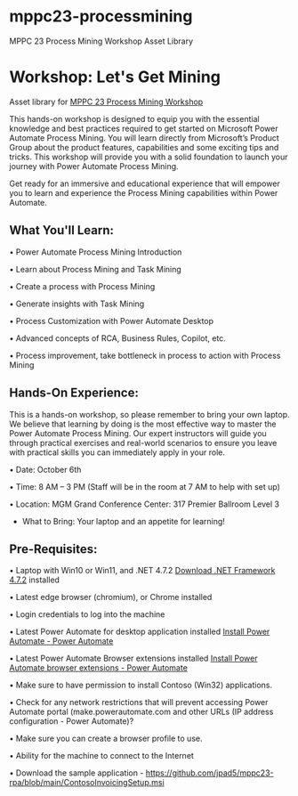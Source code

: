 # mppc23-processmining
MPPC 23 Process Mining Workshop Asset Library

# Workshop: Let's Get Mining

Asset library for [MPPC 23 Process Mining Workshop]([https://powerplatformconf.com/#!/workshop/Empowering%20Robotic%20Process%20Automation%20Enthusiasts:%20Harnessing%20the%20Potential%20of%20Power%20Automate/5838](https://powerplatformconf.com/#!/workshop/Let's%20Get%20Mining/6088))

This hands-on workshop is designed to equip you with the essential knowledge and best practices required to get started on Microsoft Power Automate Process Mining. You will learn directly from Microsoft’s Product Group about the product features, capabilities and some exciting tips and tricks. This workshop will provide you with a solid foundation to launch your journey with Power Automate Process Mining.

Get ready for an immersive and educational experience that will empower you to learn and experience the Process Mining capabilities within Power Automate. 

## What You'll Learn:

•	Power Automate Process Mining Introduction 

•	Learn about Process Mining and Task Mining 

•	Create a process with Process Mining 

•	Generate insights with Task Mining 

•	Process Customization with Power Automate Desktop 

•	Advanced concepts of RCA, Business Rules, Copilot, etc. 

•	Process improvement, take bottleneck in process to action with Process Mining 

## Hands-On Experience:
This is a hands-on workshop, so please remember to bring your own laptop. We believe that learning by doing is the most effective way to master the Power Automate Process Mining. Our expert instructors will guide you through practical exercises and real-world scenarios to ensure you leave with practical skills you can immediately apply in your role.

•	Date: October 6th

•	Time: 8 AM – 3 PM (Staff will be in the room at 7 AM to help with set up)

•	Location: MGM Grand Conference Center: 317 Premier Ballroom Level 3   

- What to Bring: Your laptop and an appetite for learning!


## Pre-Requisites:

•	Laptop with Win10 or Win11, and .NET 4.7.2 [Download .NET Framework 4.7.2](https://dotnet.microsoft.com/en-us/download/dotnet-framework/net472) installed
 
•	Latest edge browser (chromium), or Chrome installed

•	Login credentials to log into the machine

•	Latest Power Automate for desktop application installed [Install Power Automate - Power Automate](https://learn.microsoft.com/en-us/power-automate/desktop-flows/install)

•	Latest Power Automate Browser extensions installed [Install Power Automate browser extensions - Power Automate](https://learn.microsoft.com/en-us/power-automate/desktop-flows/install-browser-extensions)

•	Make sure to have permission to install Contoso (Win32) applications.

•	Check for any network restrictions that will prevent accessing Power Automate portal (make.powerautomate.com and other URLs (IP address configuration - Power Automate)?

•	Make sure you can create a browser profile to use.

•	Ability for the machine to connect to the Internet

•	Download the sample application - https://github.com/jpad5/mppc23-rpa/blob/main/ContosoInvoicingSetup.msi
